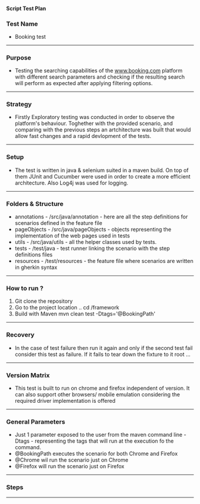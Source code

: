 #### Script Test Plan

### Test Name
* Booking test
-------------------
### Purpose 
* Testing the searching capabilities of the www.booking.com platform
  with different search parameters and checking if the resulting search
  will perform as expected after applying filtering options.
-------------------
### Strategy
* Firstly Exploratory testing was conducted in order to observe the 
  platform's behaviour. Toghether with the provided scenario, and comparing
  with the previous steps an artchitecture was built that would allow fast
  changes and a rapid devlopment of the tests.

-------------------
### Setup
* The test is written in java & selenium suited in a maven build.
  On top of them JUnit and Cucumber were used in order to create a more
  efficient architecture. Also Log4j was used for logging.
  
  
-------------------
### Folders & Structure
* annotations - /src/java/annotation - here are all the step definitions for scenarios defined in the feature file
* pageObjects - /src/java/pageObjects - objects representing the implementation of the web pages used in tests
* utils - /src/java/utils - all the helper classes used by tests.
* tests - /test/java - test runner linking the scenario with the step definitions files
* resources - /test/resources - the feature file where scenarios are written in gherkin syntax

-------------------
### How to run ?
1. Git clone the repository
2. Go to the project location .. cd /framework
3. Build with Maven  mvn clean test -Dtags='@BookingPath'


-------------------
### Recovery
* In the case of test failure then run it again and only if the second test fail 
 consider this test as failure. If it fails to tear down the fixture to it root …


-------------------
### Version Matrix
* This test is built to run on chrome and firefox independent of version. It can
  also support other browsers/ mobile emulation considering the required driver
  implementation is offered


-------------------
### General Parameters
* Just 1 parameter exposed to the user from the maven command line
 -Dtags - representing the tags that will run at the execution fo the command.
* @BookingPath executes the scenario for both Chrome and Firefox
*  @Chrome wil run the scenario just on Chrome
* @Firefox will run the scenario just on Firefox


-------------------
### Steps

-------------------
